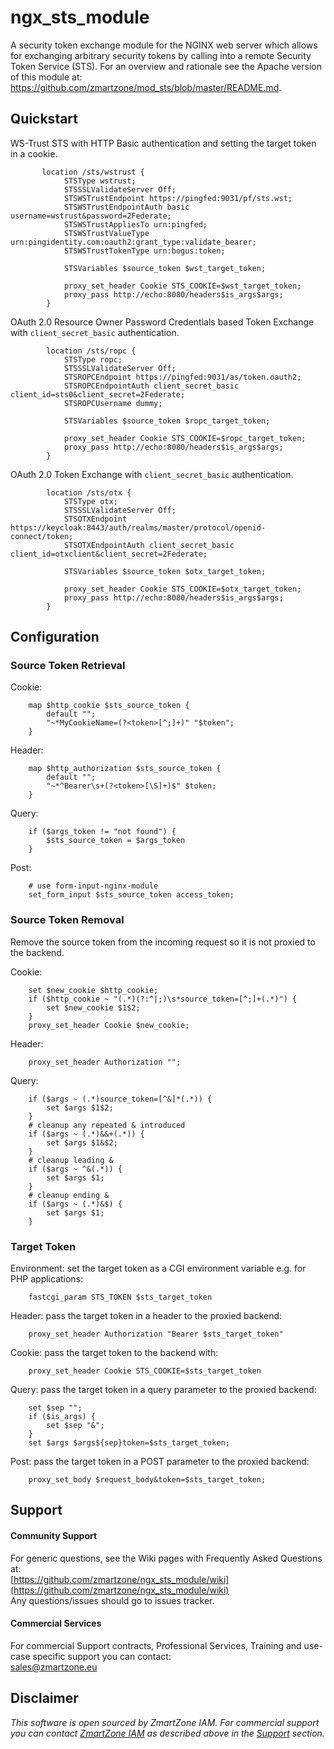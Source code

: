 # ngx_sts_module

A security token exchange module for the NGINX web server which allows for exchanging arbitrary security
tokens by calling into a remote Security Token Service (STS).
For an overview and rationale see the Apache version of this module at:
https://github.com/zmartzone/mod_sts/blob/master/README.md.

## Quickstart

WS-Trust STS with HTTP Basic authentication and setting the target token in a cookie.

```nginx
       location /sts/wstrust {
            STSType wstrust;
            STSSSLValidateServer Off;
            STSWSTrustEndpoint https://pingfed:9031/pf/sts.wst;
            STSWSTrustEndpointAuth basic username=wstrust&password=2Federate;
            STSWSTrustAppliesTo urn:pingfed;
            STSWSTrustValueType urn:pingidentity.com:oauth2:grant_type:validate_bearer;
            STSWSTrustTokenType urn:bogus:token;

            STSVariables $source_token $wst_target_token;
            
            proxy_set_header Cookie STS_COOKIE=$wst_target_token;
            proxy_pass http://echo:8080/headers$is_args$args;
        }
```

OAuth 2.0 Resource Owner Password Credentials based Token Exchange with `client_secret_basic` authentication.

```nginx
        location /sts/ropc {
            STSType ropc;
            STSSSLValidateServer Off;
            STSROPCEndpoint https://pingfed:9031/as/token.oauth2;
            STSROPCEndpointAuth client_secret_basic client_id=sts0&client_secret=2Federate;
            STSROPCUsername dummy;
            
            STSVariables $source_token $ropc_target_token;
            
            proxy_set_header Cookie STS_COOKIE=$ropc_target_token;
            proxy_pass http://echo:8080/headers$is_args$args;            
        }
```

OAuth 2.0 Token Exchange with `client_secret_basic` authentication.

```nginx
        location /sts/otx {
            STSType otx;
            STSSSLValidateServer Off;
            STSOTXEndpoint https://keycloak:8443/auth/realms/master/protocol/openid-connect/token;
            STSOTXEndpointAuth client_secret_basic client_id=otxclient&client_secret=2Federate;

            STSVariables $source_token $otx_target_token;
            
            proxy_set_header Cookie STS_COOKIE=$otx_target_token;
            proxy_pass http://echo:8080/headers$is_args$args;            
        }        
```

## Configuration 

### Source Token Retrieval

Cookie:
```nginx
	map $http_cookie $sts_source_token {
		default "";
		"~*MyCookieName=(?<token>[^;]+)" "$token";
	}
```

Header:
```nginx
	map $http_authorization $sts_source_token {
		default "";
		"~*^Bearer\s+(?<token>[\S]+)$" $token;
	}
```

Query:
```nginx
	if ($args_token != "not found") {
		$sts_source_token = $args_token
	}
```

Post:
```nginx
	# use form-input-nginx-module
	set_form_input $sts_source_token access_token;
```
	
### Source Token Removal

Remove the source token from the incoming request so it is not proxied to the backend.

Cookie:
```nginx
	set $new_cookie $http_cookie;
	if ($http_cookie ~ "(.*)(?:^|;)\s*source_token=[^;]+(.*)") {
		set $new_cookie $1$2;
	}
	proxy_set_header Cookie $new_cookie;
```

Header:
```nginx
	proxy_set_header Authorization "";
```

Query:
```nginx
	if ($args ~ (.*)source_token=[^&]*(.*)) {
		set $args $1$2;
	}
	# cleanup any repeated & introduced 
	if ($args ~ (.*)&&+(.*)) {
		set $args $1&$2;
	}
	# cleanup leading &
	if ($args ~ ^&(.*)) {
		set $args $1;
	}
	# cleanup ending &
	if ($args ~ (.*)&$) {
		set $args $1;
	}
```

### Target Token

Environment: set the target token as a CGI environment variable e.g. for PHP applications:
```nginx
	fastcgi_param STS_TOKEN $sts_target_token
```

Header: pass the target token in a header to the proxied backend:
```nginx
	proxy_set_header Authorization "Bearer $sts_target_token"
```

Cookie: pass the target token to the backend with:
```nginx
	proxy_set_header Cookie STS_COOKIE=$sts_target_token
```

Query: pass the target token in a query parameter to the proxied backend:
```nginx
	set $sep "";
	if ($is_args) {
		set $sep "&";
	}
	set $args $args${sep}token=$sts_target_token;
```

Post: pass the target token in a POST parameter to the proxied backend:
```nginx
	proxy_set_body $request_body&token=$sts_target_token;
```

## Support

#### Community Support
For generic questions, see the Wiki pages with Frequently Asked Questions at:  
  [https://github.com/zmartzone/ngx_sts_module/wiki](https://github.com/zmartzone/ngx_sts_module/wiki)  
Any questions/issues should go to issues tracker.

#### Commercial Services
For commercial Support contracts, Professional Services, Training and use-case specific support you
can contact:  
  [sales@zmartzone.eu](mailto:sales@zmartzone.eu)  


Disclaimer
----------
*This software is open sourced by ZmartZone IAM. For commercial support
you can contact [ZmartZone IAM](https://www.zmartzone.eu) as described above in the [Support](#support)
section.*

